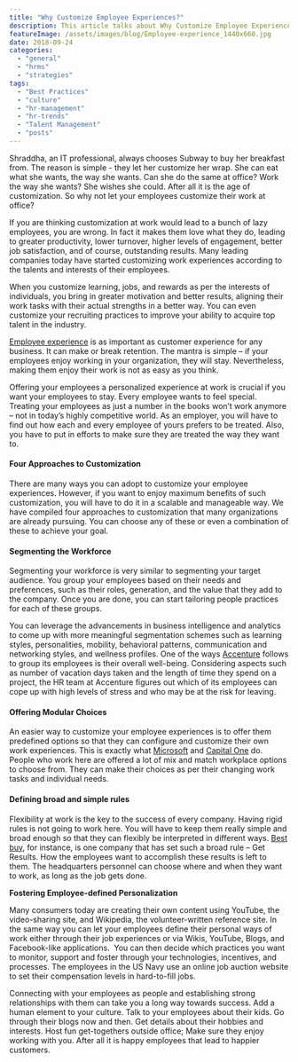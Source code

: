 ```yaml
---
title: "Why Customize Employee Experiences?"
description: This article talks about Why Customize Employee Experiences is a good for the company and how it beniefis the company and employees.
featureImage: /assets/images/blog/Employee-experience_1440x660.jpg
date: 2018-09-24
categories: 
  - "general"
  - "hrms"
  - "strategies"
tags: 
  - "Best Practices"
  - "culture"
  - "hr-management"
  - "hr-trends"
  - "Talent Management"
  - "posts"
---
```


Shraddha, an IT professional, always chooses Subway to buy her breakfast from. The reason is simple - they let her customize her wrap. She can eat what she wants, the way she wants. Can she do the same at office? Work the way she wants? She wishes she could. After all it is the age of customization. So why not let your employees customize their work at office?

If you are thinking customization at work would lead to a bunch of lazy employees, you are wrong. In fact it makes them love what they do, leading to greater productivity, lower turnover, higher levels of engagement, better job satisfaction, and of course, outstanding results. Many leading companies today have started customizing work experiences according to the talents and interests of their employees.

When you customize learning, jobs, and rewards as per the interests of individuals, you bring in greater motivation and better results, aligning their work tasks with their actual strengths in a better way. You can even customize your recruiting practices to improve your ability to acquire top talent in the industry.

[Employee experience](https://www.easyhrworld.com/features/employee-self-service/) is as important as customer experience for any business. It can make or break retention. The mantra is simple – if your employees enjoy working in your organization, they will stay. Nevertheless, making them enjoy their work is not as easy as you think.

Offering your employees a personalized experience at work is crucial if you want your employees to stay. Every employee wants to feel special. Treating your employees as just a number in the books won’t work anymore – not in today’s highly competitive world. As an employer, you will have to find out how each and every employee of yours prefers to be treated. Also, you have to put in efforts to make sure they are treated the way they want to.

#### **Four Approaches to Customization**

There are many ways you can adopt to customize your employee experiences. However, if you want to enjoy maximum benefits of such customization, you will have to do it in a scalable and manageable way. We have compiled four approaches to customization that many organizations are already pursuing. You can choose any of these or even a combination of these to achieve your goal.

#### **Segmenting the Workforce**

Segmenting your workforce is very similar to segmenting your target audience. You group your employees based on their needs and preferences, such as their roles, generation, and the value that they add to the company. Once you are done, you can start tailoring people practices for each of these groups.

You can leverage the advancements in business intelligence and analytics to come up with more meaningful segmentation schemes such as learning styles, personalities, mobility, behavioral patterns, communication and networking styles, and wellness profiles. One of the ways [Accenture](https://www.accenture.com/in-en/new-applied-now) follows to group its employees is their overall well-being. Considering aspects such as number of vacation days taken and the length of time they spend on a project, the HR team at Accenture figures out which of its employees can cope up with high levels of stress and who may be at the risk for leaving.

#### **Offering Modular Choices**

An easier way to customize your employee experiences is to offer them predefined options so that they can configure and customize their own work experiences. This is exactly what [Microsoft](https://www.microsoft.com/en-in/) and [Capital One](https://www.capitalone.com) do. People who work here are offered a lot of mix and match workplace options to choose from. They can make their choices as per their changing work tasks and individual needs.

#### **Defining broad and simple rules**

Flexibility at work is the key to the success of every company. Having rigid rules is not going to work here. You will have to keep them really simple and broad enough so that they can flexibly be interpreted in different ways. [Best buy](http://www.bestbuy.com/), for instance, is one company that has set such a broad rule – Get Results. How the employees want to accomplish these results is left to them. The headquarters personnel can choose where and when they want to work, as long as the job gets done.

**Fostering Employee-defined Personalization**

Many consumers today are creating their own content using YouTube, the video-sharing site, and Wikipedia, the volunteer-written reference site. In the same way you can let your employees define their personal ways of work either through their job experiences or via Wikis, YouTube, Blogs, and Facebook-like applications.  You can then decide which practices you want to monitor, support and foster through your technologies, incentives, and processes. The employees in the US Navy use an online job auction website to set their compensation levels in hard-to-fill jobs.

Connecting with your employees as people and establishing strong relationships with them can take you a long way towards success. Add a human element to your culture. Talk to your employees about their kids. Go through their blogs now and then. Get details about their hobbies and interests. Host fun get-togethers outside office; Make sure they enjoy working with you. After all it is happy employees that lead to happier customers.
